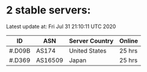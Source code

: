 # 2 stable servers:

Latest update at: Fri Jul 31 21:10:11 UTC 2020

| ID | ASN | Server Country | Online |
| -- | --- | -------------- | ------ |
| #.D09B | AS174 | United States | 25 hrs |
| #.D369 | AS16509 | Japan | 25 hrs |

